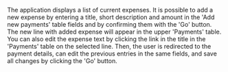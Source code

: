 The application displays a list of current expenses.
It is possible to add a new expense by entering a title, short description and amount in the 'Add new payments' table fields and by confirming them with the 'Go' button. 
The new line with added expense will appear in the upper 'Payments' table. 
You can also edit the expense text by clicking the link in the title in the 'Payments' table on the selected line. 
Then, the user is redirected to the payment details, can edit the previous entries in the same fields, and save all changes by clicking the 'Go' button.
